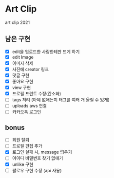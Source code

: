 # Art Clip

art clip 2021

## 남은 구현

- [x] edit을 업로드한 사람한테만 뜨게 하기
- [x] edit Image
- [x] 이미지 삭제
- [x] 사진에 creator 링크
- [x] 댓글 구현
- [x] 좋아요 구현
- [x] view 구현
- [x] 프로필 프런트 수정(간소화)
- [ ] tags 처리 (아예 없애든지 태그를 여러 개 올릴 수 있게)
- [ ] uploads aws 연결
- [ ] 카카오톡 로그인

## bonus

- [ ] 회원 탈퇴
- [ ] 프로필 편집 추가
- [x] 로그인 실패 시, message 띄우기
- [ ] 아이디 비밀번호 찾기 없애기
- [x] unlike 구현
- [ ] 팔로우 구현 수정 (api 사용)